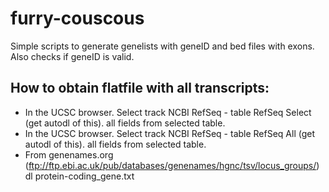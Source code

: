 # furry-couscous
Simple scripts to generate genelists with geneID and bed files with exons. Also checks if geneID is valid.


## How to obtain flatfile with all transcripts:
* In the UCSC browser. Select track NCBI RefSeq - table RefSeq Select (get autodl of this). all fields from selected table.
* In the UCSC browser. Select track NCBI RefSeq - table RefSeq All (get autodl of this). all fields from selected table.
* From genenames.org (ftp://ftp.ebi.ac.uk/pub/databases/genenames/hgnc/tsv/locus_groups/) dl protein-coding_gene.txt